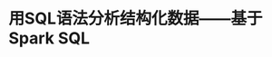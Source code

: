 用SQL语法分析结构化数据——基于Spark SQL
================================================================================
